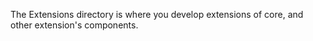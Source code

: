 The Extensions directory is where you develop extensions of core, and other extension's components.
